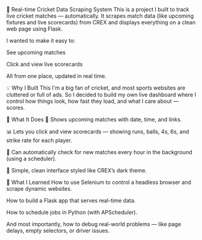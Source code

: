 🏏 Real-time Cricket Data Scraping System
This is a project I built to track live cricket matches — automatically. It scrapes match data (like upcoming fixtures and live scorecards) from CREX and displays everything on a clean web page using Flask.

I wanted to make it easy to:

See upcoming matches

Click and view live scorecards

All from one place, updated in real time.

💡 Why I Built This
I'm a big fan of cricket, and most sports websites are cluttered or full of ads. So I decided to build my own live dashboard where I control how things look, how fast they load, and what I care about — scores.

🔧 What It Does
📅 Shows upcoming matches with date, time, and links.

📊 Lets you click and view scorecards — showing runs, balls, 4s, 6s, and strike rate for each player.

🔁 Can automatically check for new matches every hour in the background (using a scheduler).

🧼 Simple, clean interface styled like CREX’s dark theme.

🧠 What I Learned
How to use Selenium to control a headless browser and scrape dynamic websites.

How to build a Flask app that serves real-time data.

How to schedule jobs in Python (with APScheduler).

And most importantly, how to debug real-world problems — like page delays, empty selectors, or driver issues.
